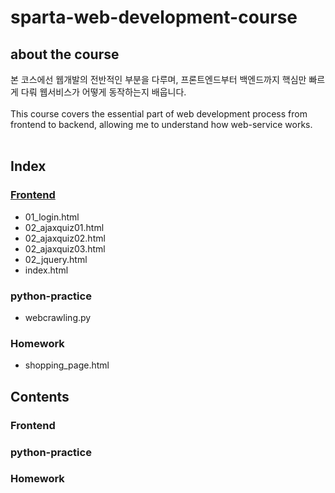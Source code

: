 # sparta-web-development-course
## about the course
본 코스에선 웹개발의 전반적인 부분을 다루며, 프론트엔드부터 백엔드까지 핵심만 빠르게 다뤄 웹서비스가 어떻게 동작하는지 배웁니다.
<br><br>
This course covers the essential part of web development process from frontend to backend, allowing me to understand how web-service works.
<br><br>
## Index

### [Frontend](https://github.com/EK-Choi/sparta-web-development-course/blob/main/README.md#frontend-1)
+ 01_login.html
+ 02_ajaxquiz01.html
+ 02_ajaxquiz02.html
+ 02_ajaxquiz03.html
+ 02_jquery.html
+ index.html

### python-practice
+ webcrawling.py

### Homework
+ shopping_page.html

## Contents

### Frontend

### python-practice

### Homework

